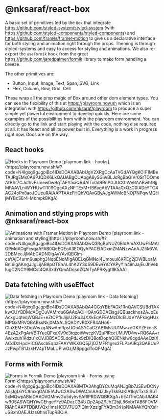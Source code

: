 # @nksaraf/react-box

A basic set of primitives led by the <code>Box</code> that integrate https://github.com/styled-system/styled-system (with https://github.com/styled-components/styled-components) and https://github.com/framer/framer-motion to give us a declarative interface for both styling and animation right through the props. Theming is through styled-systems and easy to access for styling and animations. We also re-export the <code>useFormik</code> hook from the great https://github.com/jaredpalmer/formik library to make form handling a breeze.

The other primitives are:
* Button, Input, Image, Text, Span, SVG, Link
* Flex, Column, Row, Grid, Cell

These wrap all the prop magic of Box around other dom element types. You can see the flexibility of this at https://playroom.now.sh which is an integration with https://github.com/nksaraf/playroom to produce a super
simple yet powerful environment to develop quickly. Here are some examples of the possibilities from within the playroom environment. You can directly go to the link and start playing with the code, nothing else required at all. It has React and all its power built in. Everything is a work in progress right now.
Docs are on the way.

## React hooks
<img src="https://github.com/nksaraf/playroom/raw/master/images/hooks.gif" alt="Hooks in Playroom Demo" title="Hooks in Playroom Demo" />
[playroom link - hooks](https://playroom.now.sh/#?code=N4Igxg9gJgpiBc4IDsDOAXABAbUgV2XRgCcAaTVGdAYQgKOIF1MBeTAJRgEMx0A6PJQDK6LkQAUABgCUAbgA6ySGiwBLJcRgBbGIVr0SrTOOmsAfBSr7CJcfhvFzmew0wBqTAEY5ixQB4AITx0dBRnPGJUCGIWeRAABwh1BjjMFAAVLniWYHUwTR09OgcAXzNFTExM+IB6agAbVTAAa0xQzC0IADcYTC4AC24oPn8aoJCUcuRAiAAPTAAzFHQhVQAvGByAJgAWMoBNOj7NPqwMGHjMYBcSEr4-MbmpkBKgA)

## Animation and stlying props with @nksaraf/react-box
<img src="https://github.com/nksaraf/playroom/raw/master/images/animation.gif" alt="Animations with Framer Motion in Playroom Demo" title="Animations with Framer Motion in Playroom Demo" />
[playroom link - animation and styling](https://playroom.now.sh/#?code=N4Igxg9gJgpiBc4IDsDOAXABAbQwQ3RgBpNUZ0BldAmAXUwF5MAlGPMdAOgFcyqaAFAB0QeEQEoA3EOQyAPACEIADxmZMANzwAnAJZ5k6VA2DBMeeJjMAbGADN0lgAyYAviQBGlm-ceYAjE4urm6uaphg3NqoENoMIgAOELqGMNoi4Umouui6KPEg2jDWBLoaMBnI6igAKngJJgLijAB8pOT8hAL4hK2Y3dS9DEwiYiCYAPyYIh4imJajEuJhVebIugC2NCY9MCst4QASxdYQmADqsdZQAITyAPRKygfIIK5AA)

## Data fetching with useEffect
<img src="https://github.com/nksaraf/playroom/raw/master/images/effect.gif" alt="Data fetching in Playroom Demo" title="Data fetching in Playroom Demo" />
[playroom link - Data fetching](https://playroom.now.sh/#?code=N4Igxg9gJgpiBc4IDsDOAXABAbQA4QGsYBbFAGk1RnQAVCSUBdTAXkwCUYBDMdAOgCuVAMrou6GAAoAOiHQAnGDDAEIsgJQBuackhos2AJbEuAcxgUqteqWQBJE+eZtOPfkJijxU2Ru3JXXkEqAFEAMzDldElJdVYAPkxgHUxMPQxMRVQBABssNkj0MAALSQADYvR0XFR4AHo6-CIuXEM+SDqWwzqANwAmRpsUOoASYCaGZABfMvUU1Mw+dGKYZEkocS4EzA2xPgArVBRYueQFxeXV9c3tqzoiWwczKV2uPlRceUMJVD4w+RQ6AA+rAwlxcuh1Kdzu1xCVJDB5AD5LdqPdJk9zDIQBotDophQ8ENkIw8cgdAAeOzIXACdDzHpcHICGAscbEqbzFAAYWKXGQ5jZjOZMFR1gex2FLPaAiRq3QABUuPJzPwpTB1JzkHV4pTMaLUPIwGzjM8ppgdToQFMgA)

## Forms with Formik
<img src="https://github.com/nksaraf/playroom/raw/master/images/forms.gif" alt="Forms in Formik Demo" title="Forms in Formik Demo" />
[playroom link - Forms using Formik]https://playroom.now.sh/#?code=N4Igxg9gJgpiBc4IDsDOAXABMTA3AhgDYCuMqANJgBb7JSEwDCNyA5jJgL6YC8mxqGADEIAJwC2ASwDWACmAAdZJkyTkk9JKIA1IqVTxsSlSuT5xMQwpABldDAAOVGMmvGu5dyhvEARlPRDWQBKXgA+bE4lTmCAbiUlAB4w90SASWQHYiwCEhgeYFz9ADozC24UZlp2ApZ6JhZ2bjL86xbrTAB6FOVMRIAhCAAPTDBiUVQxHmsHCDV7UQ7IQinrXzzigFYABm3rHpNMAAkYQhXsIrJS8xhOAEJUzsGhnsTupRBOIA
